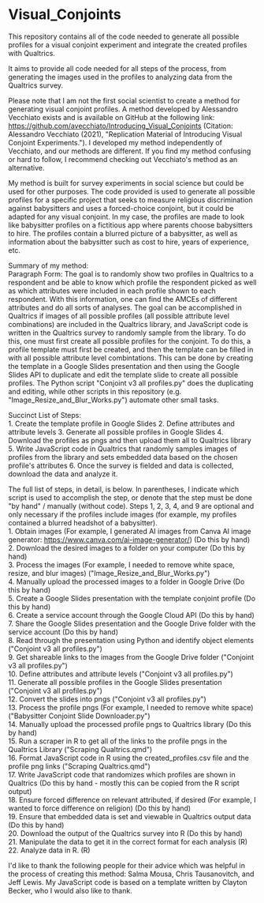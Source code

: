 # Visual_Conjoints
This repository contains all of the code needed to generate all possible profiles for a visual conjoint experiment and integrate the created profiles with Qualtrics.

It aims to provide all code needed for all steps of the process, from generating the images used in the profiles to analyzing data from the Qualtrics survey. 

Please note that I am not the first social scientist to create a method for generating visual conjoint profiles. A method developed by Alessandro Vecchiato exists and is available on GitHub at the following link: https://github.com/avecchiato/Introducing_Visual_Conjoints (Citation: Alessandro Vecchiato (2021), "Replication Material of Introducing Visual Conjoint Experiments."). I developed my method independently of Vecchiato, and our methods are different. If you find my method confusing or hard to follow, I recommend checking out Vecchiato's method as an alternative. 

My method is built for survey experiments in social science but could be used for other purposes. 
The code provided is used to generate all possible profiles for a specific project that seeks to measure religious discrimination against babysitters and uses a forced-choice conjoint, but it could be adapted for any visual conjoint. In my case, the profiles are made to look like babysitter profiles on a fictitious app where parents choose babysitters to hire. The profiles contain a blurred picture of a babysitter, as well as information about the babysitter such as cost to hire, years of experience, etc. 

Summary of my method:  <br/>
Paragraph Form: The goal is to randomly show two profiles in Qualtrics to a respondent and be able to know which profile the respondent picked as well as which attributes were included in each profile shown to each respondent. With this information, one can find the AMCEs of different attributes and do all sorts of analyses. The goal can be accomplished in Qualtrics if images of all possible profiles (all possible attribute level combinations) are included in the Qualtrics library, and JavaScript code is written in the Qualtrics survey to randomly sample from the library. To do this, one must first create all possible profiles for the conjoint. To do this, a profile template must first be created, and then the template can be filled in with all possible attribute level combintations. This can be done by creating the template in a Google Slides presentation and then using the Google Slides API to duplicate and edit the template slide to create all possible profiles. The Python script "Conjoint v3 all profiles.py" does the duplicating and editing, while other scripts in this repository (e.g. "Image_Resize_and_Blur_Works.py") automate other small tasks. 

Succinct List of Steps: <br/>
    1. Create the template profile in Google Slides
    2. Define attributes and attribute levels
    3. Generate all possible profiles in Google Slides
    4. Download the profiles as pngs and then upload them all to Qualtrics library
    5. Write JavaScript code in Qualtrics that randomly samples images of profiles from the library and sets embedded data based on the chosen profile's attributes
    6. Once the survey is fielded and data is collected, download the data and analyze it. 


The full list of steps, in detail, is below. In parentheses, I indicate which script is used to accomplish the step, or denote that the step must be done "by hand" / manually (without code). Steps 1, 2, 3, 4, and 9 are optional and only necessary if the profiles include images (for example, my profiles contained a blurred headshot of a babysitter).  <br/>
    1. Obtain images (For example, I generated AI images from Canva AI image generator: https://www.canva.com/ai-image-generator/) (Do this by hand) <br/>
    2. Download the desired images to a folder on your computer (Do this by hand) <br/>
    3. Process the images (For example, I needed to remove white space, resize, and blur images) ("Image_Resize_and_Blur_Works.py") <br/>
    4. Manually upload the processed images to a folder in Google Drive (Do this by hand) <br/>
    5. Create a Google Slides presentation with the template conjoint profile (Do this by hand) <br/>
    6. Create a service account through the Google Cloud API (Do this by hand) <br/>
    7. Share the Google Slides presentation and the Google Drive folder with the service account (Do this by hand) <br/>
    8. Read through the presentation using Python and identify object elements ("Conjoint v3 all profiles.py")  <br/>
    9. Get shareable links to the images from the Google Drive folder ("Conjoint v3 all profiles.py")  <br/>
    10. Define attributes and attribute levels ("Conjoint v3 all profiles.py")  <br/>
    11. Generate all possible profiles in the Google Slides presentation ("Conjoint v3 all profiles.py")  <br/>
    12. Convert the slides into pngs ("Conjoint v3 all profiles.py")  <br/>
    13. Process the profile pngs (For example, I needed to remove white space) ("Babysitter Conjoint Slide Downloader.py") <br/>
    14. Manually upload the processed profile pngs to Qualtrics library (Do this by hand) <br/>
    15. Run a scraper in R to get all of the links to the profile pngs in the Qualtrics Library ("Scraping Qualtrics.qmd") <br/>
    16. Format JavaScript code in R using the created_profiles.csv file and the profile png links ("Scraping Qualtrics.qmd") <br/>
    17. Write JavaScript code that randomizes which profiles are shown in Qualtrics (Do this by hand - mostly this can be copied from the R script output) <br/>
    18. Ensure forced difference on relevant attributed, if desired (For example, I wanted to force difference on religion) (Do this by hand) <br/>
    19. Ensure that embedded data is set and viewable in Qualtrics output data (Do this by hand) <br/>
    20. Download the output of the Qualtrics survey into R (Do this by hand) <br/>
    21. Manipulate the data to get it in the correct format for each analysis (R) <br/>
    22. Analyze data in R. (R) <br/>


I'd like to thank the following people for their advice which was helpful in the process of creating this method: Salma Mousa, Chris Tausanovitch, and Jeff Lewis. My JavaScript code is based on a template written by Clayton Becker, who I would also like to thank. 

